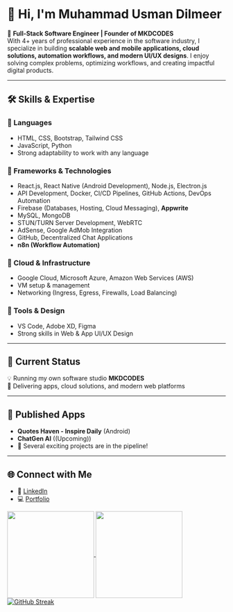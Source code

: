 # 👋 Hi, I'm Muhammad Usman Dilmeer  

🚀 **Full-Stack Software Engineer | Founder of MKDCODES**  
With 4+ years of professional experience in the software industry, I specialize in building **scalable web and mobile applications, cloud solutions, automation workflows, and modern UI/UX designs**. I enjoy solving complex problems, optimizing workflows, and creating impactful digital products.  

---

## 🛠️ Skills & Expertise  

### 🔹 Languages  
- HTML, CSS, Bootstrap, Tailwind CSS  
- JavaScript, Python  
- Strong adaptability to work with any language  

### 🔹 Frameworks & Technologies  
- React.js, React Native (Android Development), Node.js, Electron.js  
- API Development, Docker, CI/CD Pipelines, GitHub Actions, DevOps Automation  
- Firebase (Databases, Hosting, Cloud Messaging), **Appwrite**  
- MySQL, MongoDB  
- STUN/TURN Server Development, WebRTC  
- AdSense, Google AdMob Integration  
- GitHub, Decentralized Chat Applications  
- **n8n (Workflow Automation)**  

### 🔹 Cloud & Infrastructure  
- Google Cloud, Microsoft Azure, Amazon Web Services (AWS)  
- VM setup & management  
- Networking (Ingress, Egress, Firewalls, Load Balancing)  

### 🔹 Tools & Design  
- VS Code, Adobe XD, Figma  
- Strong skills in Web & App UI/UX Design  

---

## 💼 Current Status  
💡 Running my own software studio **MKDCODES**  
📱 Delivering apps, cloud solutions, and modern web platforms  

---

## 📲 Published Apps  
- **Quotes Haven - Inspire Daily** (Android)  
- **ChatGen AI** ((Upcoming))  
- 🌟 Several exciting projects are in the pipeline!  

---

## 🌐 Connect with Me  
- 🔗 [LinkedIn](https://www.linkedin.com/in/usmandilmeer/)  
- 💻 [Portfolio](https://mkdcodes.com/)  

<a href="#">
  <img height=200 align="center" src="https://github-readme-stats-self-omega-64.vercel.app/api?username=usmandilmeer" />
</a>
<a href="#">
  <img height=200 align="center" src="https://github-readme-stats-self-omega-64.vercel.app/api/top-langs?username=usmandilmeer&layout=compact&langs_count=8&card_width=320" />
</a>
<a href="#">
  <img src="https://github-readme-streak-stats.herokuapp.com?user=usmandilmeer" alt="GitHub Streak" />
</a>

